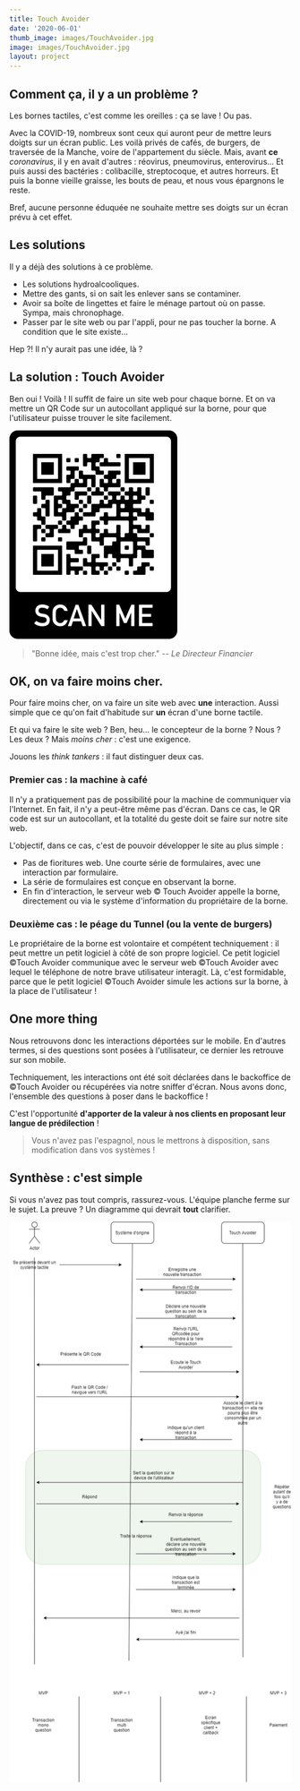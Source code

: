 ```yaml
---
title: Touch Avoider
date: '2020-06-01'
thumb_image: images/TouchAvoider.jpg
image: images/TouchAvoider.jpg
layout: project
---
```


## Comment ça, il y a un problème ?

Les bornes tactiles, c'est comme les oreilles : ça se lave ! Ou pas.

Avec la COVID-19, nombreux sont ceux qui auront peur de mettre leurs doigts sur un écran public. Les voilà privés de cafés, de burgers, de traversée de la Manche, voire de l'appartement du siècle.
Mais, avant **ce** *coronavirus*, il y en avait d'autres : réovirus, pneumovirus, enterovirus...
Et puis aussi des bactéries : colibacille, streptocoque, et autres horreurs. Et puis la bonne vieille graisse, les bouts de peau, et nous vous épargnons le reste.

Bref, aucune personne éduquée ne souhaite mettre ses doigts sur un écran prévu à cet effet.

## Les solutions

Il y a déjà des solutions à ce problème.
- Les solutions hydroalcooliques.
- Mettre des gants, si on sait les enlever sans se contaminer.
- Avoir sa boîte de lingettes et faire le ménage partout où on passe. Sympa, mais chronophage.
- Passer par le site web ou par l'appli, pour ne pas toucher la borne. A condition que le site existe...

Hep ?! Il n'y aurait pas une idée, là ?

## **La** solution : Touch Avoider

Ben oui ! Voilà ! Il suffit de faire un site web pour chaque borne. Et on va mettre un QR Code sur un autocollant appliqué sur la borne, pour que l'utilisateur puisse trouver le site facilement.


![QR Code](/images/projects/qrcode.png)

> "Bonne idée, mais c'est trop cher."
> <cite>-- Le Directeur Financier</cite>

## OK, on va faire moins cher.

Pour faire moins cher, on va faire un site web avec **une** interaction. Aussi simple que ce qu'on fait d'habitude sur **un** écran d'une borne tactile.

Et qui va faire le site web ? Ben, heu... le concepteur de la borne ? Nous ? Les deux ? Mais *moins cher* : c'est une exigence.

Jouons les *think tankers* : il faut distinguer deux cas.

### Premier cas : la machine à café

Il n'y a pratiquement pas de possibilité pour la machine de communiquer via l'Internet. En fait, il n'y a peut-être même pas d'écran. Dans ce cas, le QR code est sur un autocollant, et la totalité du geste doit se faire sur notre site web.

L'objectif, dans ce cas, c'est de pouvoir développer le site au plus simple :
- Pas de fioritures web. Une courte série de formulaires, avec une interaction par formulaire.
- La série de formulaires est conçue en observant la borne.
- En fin d'interaction, le serveur web &copy; Touch Avoider appelle la borne, directement ou via le système d'information du propriétaire de la borne.

### Deuxième cas : le péage du Tunnel (ou la vente de burgers)

Le propriétaire de la borne est volontaire et compétent techniquement : il peut mettre un petit logiciel à côté de son propre logiciel. Ce petit logiciel &copy;Touch Avoider communique avec le serveur web
&copy;Touch Avoider avec lequel le téléphone de notre brave utilisateur interagit.
Là, c'est formidable, parce que le petit logiciel &copy;Touch Avoider simule les actions sur la borne, à la place de l'utilisateur !

## One more thing

Nous retrouvons donc les interactions déportées sur le mobile. En d'autres termes, si des questions sont posées à l'utilisateur, ce dernier les retrouve sur son mobile. 

Techniquement, les interactions ont été soit déclarées dans le backoffice de &copy;Touch Avoider ou récupérées via notre sniffer d'écran. Nous avons donc, l'ensemble des questions à poser dans le backoffice !

C'est l'opportunité **d'apporter de la valeur à nos clients en proposant leur langue de prédilection** !
> Vous n'avez pas l'espagnol, nous le mettrons à disposition, sans modification dans vos systèmes !



## Synthèse : c'est simple

Si vous n'avez pas tout compris, rassurez-vous. L'équipe planche ferme sur le sujet. La preuve ? Un diagramme qui devrait **tout** clarifier.

![Diagramme de séquence à la limite du langage UML, accessible à bac+8 en Beaux Arts](/images/projects/ta_cinematique.png)

